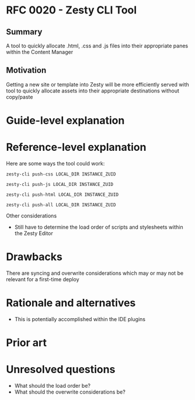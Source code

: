 # RFC 0020 - Zesty CLI Tool

## Summary

A tool to quickly allocate .html, .css and .js files into their appropriate panes within the Content Manager

## Motivation

Getting a new site or template into Zesty will be more efficiently served with tool to quickly allocate assets into their appropriate destinations without copy/paste

# Guide-level explanation
[guide-level-explanation]: #guide-level-explanation


# Reference-level explanation
[reference-level-explanation]: #reference-level-explanation

Here are some ways the tool could work:

`zesty-cli push-css LOCAL_DIR INSTANCE_ZUID`

`zesty-cli push-js LOCAL_DIR INSTANCE_ZUID`

`zesty-cli push-html LOCAL_DIR INSTANCE_ZUID`

`zesty-cli push-all LOCAL_DIR INSTANCE_ZUID`

Other considerations

- Still have to determine the load order of scripts and stylesheets within the Zesty Editor

# Drawbacks
[drawbacks]: #drawbacks

There are syncing and overwrite considerations which may or may not be relevant for a first-time deploy

# Rationale and alternatives
[alternatives]: #alternatives

- This is potentially accomplished within the IDE plugins

# Prior art
[prior-art]: #prior-art

# Unresolved questions
[unresolved]: #unresolved-questions

- What should the load order be?
- What should the overwrite considerations be?
